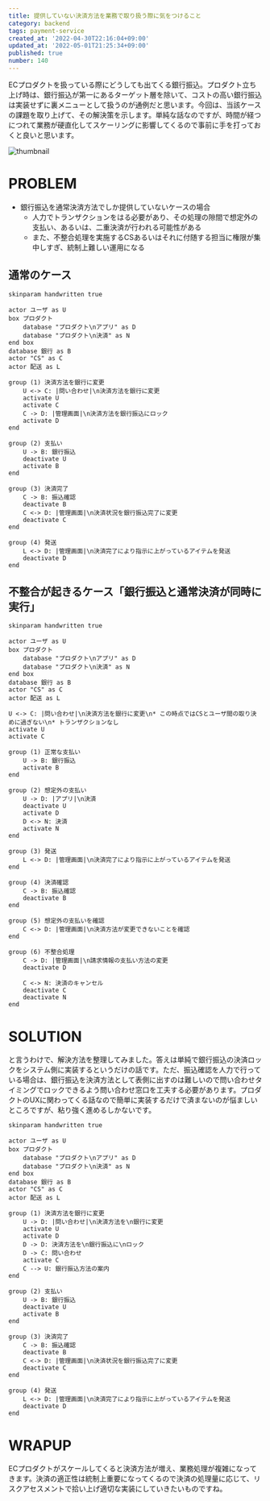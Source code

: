 ```yaml
---
title: 提供していない決済方法を業務で取り扱う際に気をつけること
category: backend
tags: payment-service
created_at: '2022-04-30T22:16:04+09:00'
updated_at: '2022-05-01T21:25:34+09:00'
published: true
number: 140
---
```


ECプロダクトを扱っている際にどうしても出てくる銀行振込。プロダクト立ち上げ時は、銀行振込が第一にあるターゲット層を除いて、コストの高い銀行振込は実装せずに裏メニューとして扱うのが通例だと思います。今回は、当該ケースの課題を取り上げて、その解決策を示します。単純な話なのですが、時間が経つにつれて業務が硬直化してスケーリングに影響してくるので事前に手を打っておくと良いと思います。

<img alt="thumbnail" src="https://img.esa.io/uploads/production/attachments/16651/2022/04/30/97367/ad2e47ed-cec0-4220-a0eb-06949802772d.jpg">

# PROBLEM
- 銀行振込を通常決済方法でしか提供していないケースの場合
    - 人力でトランザクションをはる必要があり、その処理の隙間で想定外の支払い、あるいは、二重決済が行われる可能性がある
    - また、不整合処理を実施するCSあるいはそれに付随する担当に権限が集中しすぎ、統制上難しい運用になる

## 通常のケース
```uml
skinparam handwritten true

actor ユーザ as U
box プロダクト
    database "プロダクト\nアプリ" as D
    database "プロダクト\n決済" as N
end box
database 銀行 as B
actor "CS" as C
actor 配送 as L

group (1) 決済方法を銀行に変更
    U <-> C: |問い合わせ|\n決済方法を銀行に変更
    activate U
    activate C
    C -> D: |管理画面|\n決済方法を銀行振込にロック
    activate D
end

group (2) 支払い
    U -> B: 銀行振込
    deactivate U
    activate B
end

group (3) 決済完了
    C -> B: 振込確認
    deactivate B
    C <-> D: |管理画面|\n決済状況を銀行振込完了に変更
    deactivate C
end

group (4) 発送
    L <-> D: |管理画面|\n決済完了により指示に上がっているアイテムを発送
    deactivate D
end
```


## 不整合が起きるケース「銀行振込と通常決済が同時に実行」

```uml
skinparam handwritten true

actor ユーザ as U
box プロダクト
    database "プロダクト\nアプリ" as D
    database "プロダクト\n決済" as N
end box
database 銀行 as B
actor "CS" as C
actor 配送 as L

U <-> C: |問い合わせ|\n決済方法を銀行に変更\n* この時点ではCSとユーザ間の取り決めに過ぎない\n* トランザクションなし
activate U
activate C

group (1) 正常な支払い
    U -> B: 銀行振込
    activate B
end

group (2) 想定外の支払い
    U -> D: |アプリ|\n決済
    deactivate U
    activate D
    D <-> N: 決済
    activate N
end

group (3) 発送
    L <-> D: |管理画面|\n決済完了により指示に上がっているアイテムを発送
end

group (4) 決済確認
    C -> B: 振込確認
    deactivate B
end

group (5) 想定外の支払いを確認    
    C <-> D: |管理画面|\n決済方法が変更できないことを確認
end

group (6) 不整合処理
    C -> D: |管理画面|\n請求情報の支払い方法の変更
    deactivate D

    C <-> N: 決済のキャンセル
    deactivate C
    deactivate N
end
```

# SOLUTION
と言うわけで、解決方法を整理してみました。答えは単純で銀行振込の決済ロックをシステム側に実装するというだけの話です。ただ、振込確認を人力で行っている場合は、銀行振込を決済方法として表側に出すのは難しいので問い合わせタイミングでロックできるよう問い合わせ窓口を工夫する必要があります。プロダクトのUXに関わってくる話なので簡単に実装するだけで済まないのが悩ましいところですが、粘り強く進めるしかないです。

```uml
skinparam handwritten true

actor ユーザ as U
box プロダクト
    database "プロダクト\nアプリ" as D
    database "プロダクト\n決済" as N
end box
database 銀行 as B
actor "CS" as C
actor 配送 as L

group (1) 決済方法を銀行に変更
    U -> D: |問い合わせ|\n決済方法を\n銀行に変更
    activate U
    activate D
    D -> D: 決済方法を\n銀行振込に\nロック
    D -> C: 問い合わせ
    activate C
    C --> U: 銀行振込方法の案内
end

group (2) 支払い
    U -> B: 銀行振込
    deactivate U
    activate B
end

group (3) 決済完了
    C -> B: 振込確認
    deactivate B
    C <-> D: |管理画面|\n決済状況を銀行振込完了に変更
    deactivate C
end

group (4) 発送
    L <-> D: |管理画面|\n決済完了により指示に上がっているアイテムを発送
    deactivate D
end
```

# WRAPUP
ECプロダクトがスケールしてくると決済方法が増え、業務処理が複雑になってきます。決済の適正性は統制上重要になってくるので決済の処理量に応じて、リスクアセスメントで拾い上げ適切な実装にしていきたいものですね。
